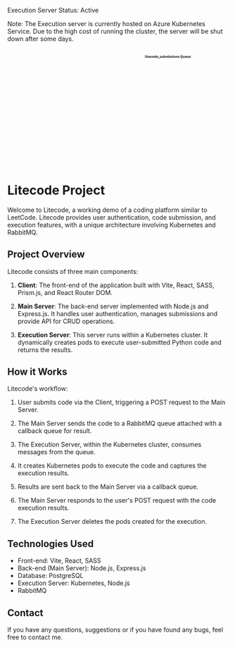 Execution Server Status: Active

Note: The Execution server is currently hosted on Azure Kubernetes Service. Due to the high cost of running the cluster, the server will be shut down after some days.

![LiteCode GIF](/litecode.gif)

# Litecode Project

Welcome to Litecode, a working demo of a coding platform similar to LeetCode. Litecode provides user authentication, code submission, and execution features, with a unique architecture involving Kubernetes and RabbitMQ.

## Project Overview

Litecode consists of three main components:

1. **Client**: The front-end of the application built with Vite, React, SASS, Prism.js, and React Router DOM.

2. **Main Server**: The back-end server implemented with Node.js and Express.js. It handles user authentication, manages submissions and provide API for CRUD operations.

3. **Execution Server**: This server runs within a Kubernetes cluster. It dynamically creates pods to execute user-submitted Python code and returns the results.

## How it Works

Litecode's workflow:

1. User submits code via the Client, triggering a POST request to the Main Server.

2. The Main Server sends the code to a RabbitMQ queue attached with a callback queue for result.

3. The Execution Server, within the Kubernetes cluster, consumes messages from the queue.

4. It creates Kubernetes pods to execute the code and captures the execution results.

5. Results are sent back to the Main Server via a callback queue.

6. The Main Server responds to the user's POST request with the code execution results.

7. The Execution Server deletes the pods created for the execution.

## Technologies Used

- Front-end: Vite, React, SASS
- Back-end (Main Server): Node.js, Express.js
- Database: PostgreSQL
- Execution Server: Kubernetes, Node.js
- RabbitMQ

## Contact

If you have any questions, suggestions or if you have found any bugs, feel free to contact me.
